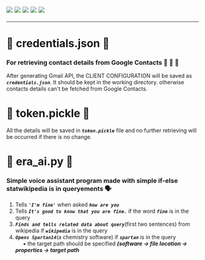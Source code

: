 ![](https://img.shields.io/badge/git-fff7f8?colorA=faf0f0&colorB=db4823&style=for-the-badge&logo=git)
![](https://img.shields.io/badge/github-fff7f8?colorA=080808&colorB=8a8a8a&style=for-the-badge&logo=github)
![](https://img.shields.io/badge/for-you-099450?colorA=b0c92e&colorB=487d3e&style=for-the-badge)
![](https://img.shields.io/badge/python-used-bee5ed?colorA=37b6bd&colorB=3c9bb5&style=for-the-badge&logo=python)
![](https://img.shields.io/badge/visual_studio_code-1.48.0-181717?colorA=ae36d6&style=for-the-badge&logo=visual-studio-code)
---
---
# :small_orange_diamond: credentials.json :notebook_with_decorative_cover:
### For retrieving contact details from Google Contacts :busts_in_silhouette: :e-mail: :calling:
After generating Gmail API, the CLIENT CONFIGURATION will be saved as ***```credentials.json```***. It should be kept in the working directory. otherwise contacts details can't be fetched from Google Contacts.
# :small_orange_diamond: token.pickle :notebook:
All the details will be saved in ***```token.pickle```*** file and no further retrieving will be occurred if there is no change.
# :small_orange_diamond: era_ai.py :bust_in_silhouette:
### Simple voice assistant program made with simple if-else statwikipedia is in queryements :speaking_head:
1. Tells ***```'I'm fine'```*** when asked ***```how are you```***
2. Tells ***```It's good to know that you are fine.```*** if the word ***```fine```*** is in the query
3. ***```Finds and tells related data about query```***(first two sentences) from wikipedia if ***```wikipedia```*** is in the query
4. ***```Opens Spartan14```***(a chemistry software) if ***```spartan```*** is in the query
<br>&nbsp;&nbsp;&nbsp;&nbsp; :black_small_square: the target path should be specified ***(software -> file location -> properties -> target path***
